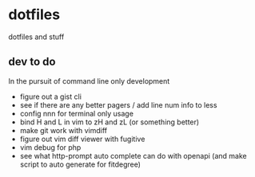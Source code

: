 # dotfiles

dotfiles and stuff

## dev to do

In the pursuit of command line only development

* figure out a gist cli
* see if there are any better pagers / add line num info to less
* config nnn for terminal only usage
* bind H and L in vim to zH and zL (or something better)
* make git work with vimdiff
* figure out vim diff viewer with fugitive
* vim debug for php
* see what http-prompt auto complete can do with openapi (and make script to auto generate for fitdegree)
